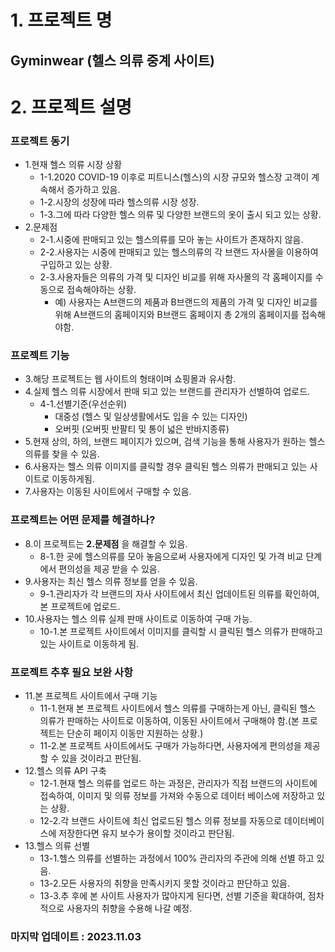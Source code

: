 # 1. 프로젝트 명 
## Gyminwear (헬스 의류 중계 사이트)
# 2. 프로젝트 설명

### 프로젝트 동기
  + 1.현재 헬스 의류 시장 상황 
    + 1-1.2020 COVID-19 이후로 피트니스(헬스)의 시장 규모와 헬스장 고객이 계속해서 증가하고 있음.
    + 1-2.시장의 성장에 따라 헬스의류 시장 성장.
    + 1-3.그에 따라 다양한 헬스 의류 및 다양한 브랜드의 옷이 출시 되고 있는 상황.
  + 2.문제점
    + 2-1.시중에 판매되고 있는 헬스의류를 모아 놓는 사이트가 존재하지 않음.
    + 2-2.사용자는 시중에 판매되고 있는 헬스의류의 각 브랜드 자사몰을 이용하여 구입하고 있는 상황.
    + 2-3.사용자들은 의류의 가격 및 디자인 비교를 위해 자사몰의 각 홈페이지를 수동으로 접속해야하는 상황.
      + 예) 사용자는 A브랜드의 제품과 B브랜드의 제품의 가격 및 디자인 비교를 위해 A브랜드의 홈페이지와 B브랜드 홈페이지 총 2개의 홈페이지를 접속해야함.
      
### 프로젝트 기능
  + 3.해당 프로젝트는 웹 사이트의 형태이며 쇼핑몰과 유사함.
  + 4.실제 헬스 의류 시장에서 판매 되고 있는 브랜드를 관리자가 선별하여 업로드.
    + 4-1.선별기준(우선순위)
      +  대중성 (헬스 및 일상생활에서도 입을 수 있는 디자인)
      +  오버핏 (오버핏 반팔티 및 통이 넓은 반바지종류)
  + 5.현재 상의, 하의, 브랜드 페이지가 있으며, 검색 기능을 통해 사용자가 원하는 헬스 의류를 찾을 수 있음.
  + 6.사용자는 헬스 의류 이미지를 클릭할 경우 클릭된 헬스 의류가 판매되고 있는 사이트로 이동하게됨.
  + 7.사용자는 이동된 사이트에서 구매할 수 있음.
     
### 프로젝트는 어떤 문제를 헤결하나?
  + 8.이 프로젝트는 __2.문제점__ 을 해결할 수 있음.
    + 8-1.한 곳에 헬스의류를 모아 놓음으로써 사용자에게 디자인 및 가격 비교 단계에서 편의성을 제공 받을 수 있음.
  + 9.사용자는 최신 헬스 의류 정보를 얻을 수 있음.
    + 9-1.관리자가 각 브랜드의 자사 사이트에서 최신 업데이트된 의류를 확인하여, 본 프로젝트에 업로드.
  + 10.사용자는 헬스 의류 실제 판매 사이트로 이동하여 구매 가능.
    + 10-1.본 프로젝트 사이트에서 이미지를 클릭할 시 클릭된 헬스 의류가 판매하고 있는 사이트로 이동하게 됨.
      
### 프로젝트 추후 필요 보완 사항
  + 11.본 프로젝트 사이트에서 구매 기능
    + 11-1.현재 본 프로젝트 사이트에서 헬스 의류를 구매하는게 아닌, 클릭된 헬스 의류가 판매하는 사이트로 이동하여, 이동된 사이트에서 구매해야 함.(본 프로젝트는 단순히 페이지 이동만 지원하는 상황.)
    + 11-2.본 프로젝트 사이트에서도 구매가 가능하다면, 사용자에게 편의성을 제공할 수 있을 것이라고 판단됨.
  + 12.헬스 의류 API 구축
    + 12-1.현재 헬스 의류를 업로드 하는 과정은, 관리자가 직접 브랜드의 사이트에 접속하여, 이미지 및 의류 정보를 가져와 수동으로 데이터 베이스에 저장하고 있는 상황.
    + 12-2.각 브랜드 사이트에 최신 업로드된 헬스 의류 정보를 자동으로 데이터베이스에 저장한다면 유지 보수가 용이할 것이라고 판단됨.
  + 13.헬스 의류 선별
    + 13-1.헬스 의류를 선별하는 과정에서 100% 관리자의 주관에 의해 선별 하고 있음.
    + 13-2.모든 사용자의 취향을 만족시키지 못할 것이라고 판단하고 있음.
    + 13-3.추 후에 본 사이트 사용자가 많아지게 된다면, 선별 기준을 확대하여, 점차적으로 사용자의 취향을 수용해 나갈 예정.
   
### 마지막 업데이트 : 2023.11.03
  
    
